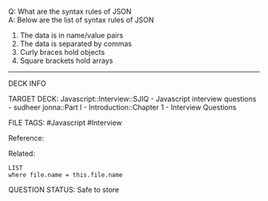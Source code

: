 Q: What are the syntax rules of JSON  
A: Below are the list of syntax rules of JSON
1. The data is in name/value pairs
2. The data is separated by commas
3. Curly braces hold objects
4. Square brackets hold arrays
<!--ID: 1693596713651-->

---

DECK INFO

TARGET DECK: Javascript::Interview::SJIQ - Javascript interview questions - sudheer jonna::Part I - Introduction::Chapter 1 - Interview Questions

FILE TAGS: #Javascript #Interview

Reference:

Related:

```dataview
LIST
where file.name = this.file.name
```

QUESTION STATUS: Safe to store